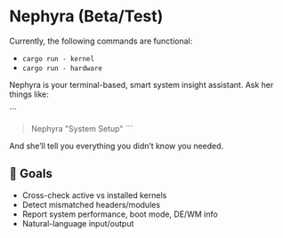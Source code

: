 # Nephyra (Beta/Test)

Currently, the following commands are functional:

- `cargo run - kernel`
- `cargo run - hardware`


Nephyra is your terminal-based, smart system insight assistant.
Ask her things like:

\`\`\`
> Nephyra "System Setup"
\`\`\`

And she’ll tell you everything you didn’t know you needed.

## 🔧 Goals
- Cross-check active vs installed kernels
- Detect mismatched headers/modules
- Report system performance, boot mode, DE/WM info
- Natural-language input/output
